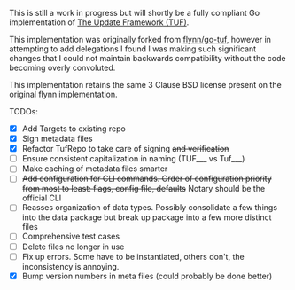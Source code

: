 This is still a work in progress but will shortly be a fully compliant 
Go implementation of [The Update Framework (TUF)](http://theupdateframework.com/).

This implementation was originally forked from [flynn/go-tuf](https://github.com/flynn/go-tuf),
however in attempting to add delegations I found I was making such
significant changes that I could not maintain backwards compatibility
without the code becoming overly convoluted.

This implementation retains the same 3 Clause BSD license present on 
the original flynn implementation.

TODOs:

- [X] Add Targets to existing repo
- [X] Sign metadata files
- [X] Refactor TufRepo to take care of signing ~~and verification~~
- [ ] Ensure consistent capitalization in naming (TUF\_\_\_ vs Tuf\_\_\_)
- [ ] Make caching of metadata files smarter
- [ ] ~~Add configuration for CLI commands. Order of configuration priority from most to least: flags, config file, defaults~~ Notary should be the official CLI
- [ ] Reasses organization of data types. Possibly consolidate a few things into the data package but break up package into a few more distinct files
- [ ] Comprehensive test cases
- [ ] Delete files no longer in use
- [ ] Fix up errors. Some have to be instantiated, others don't, the inconsistency is annoying.
- [X] Bump version numbers in meta files (could probably be done better)
